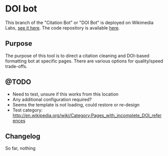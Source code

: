 # DOI bot

This branch of the "Citation Bot" or "DOI Bot" is deployed on Wikimedia Labs, [see it here](http://tools.wmflabs.org/doi-bot/). The code repository is available [here](https://github.com/wrought/citation-bot/tree/labs). 

## Purpose

The purpose of this tool is to direct a citation cleaning and DOI-based formatting bot at specific pages. There are various options for quality/speed trade-offs. 

## @TODO
* Need to test, unsure if this works from this location
* Any additional configuration required? 
* Seems the template is not loading, could restore or re-design
* Test category: http://en.wikipedia.org/wiki/Category:Pages_with_incomplete_DOI_references

## Changelog
So far, nothing

